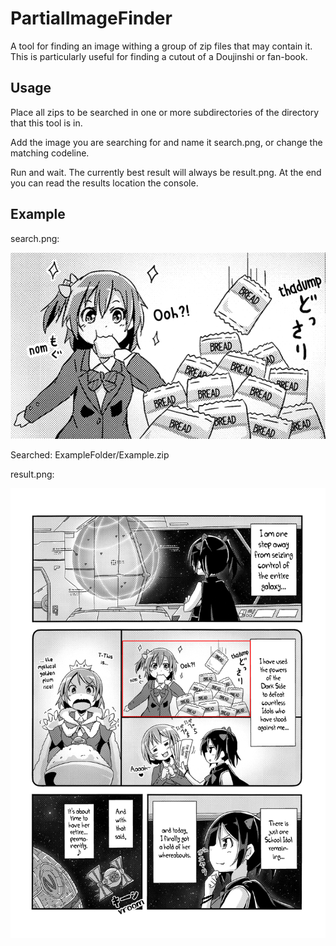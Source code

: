 # PartialImageFinder

A tool for finding an image withing a group of zip files that may contain it. This is particularly useful for finding a cutout of a Doujinshi or fan-book.

## Usage
Place all zips to be searched in one or more subdirectories of the directory that this tool is in.

Add the image you are searching for and name it search.png, or change the matching codeline.

Run and wait. The currently best result will always be result.png. At the end you can read the results location the console.

## Example

search.png:

![Search.png](https://raw.githubusercontent.com/master117/PartialImageFinder/master/PartialImageFinder/search.png)

Searched: ExampleFolder/Example.zip

result.png:

![Result.png](https://raw.githubusercontent.com/master117/PartialImageFinder/master/PartialImageFinder/result.png)
